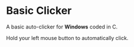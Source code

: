 # Basic Clicker

A basic auto-clicker for **Windows** coded in C.

Hold your left mouse button to automatically click.